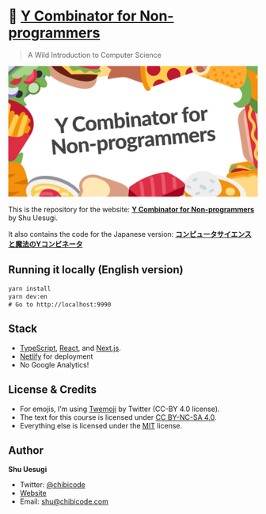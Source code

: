 # 🍱 [Y Combinator for Non-programmers](https://ycombinator.chibicode.com/)

> A Wild Introduction to Computer Science

![Y Combinator for Non-programmers](public/static/images/og-image-en.png)

This is the repository for the website: **[Y Combinator for Non-programmers](https://ycombinator.chibicode.com/)** by Shu Uesugi.

It also contains the code for the Japanese version: **[コンピュータサイエンスと魔法のYコンビネータ](https://yj.chibicode.com/)**

## Running it locally (English version)

```
yarn install
yarn dev:en
# Go to http://localhost:9990
```

## Stack

- [TypeScript](https://www.typescriptlang.org/), [React](https://reactjs.org/), and [Next.js](https://nextjs.org/).
- [Netlify](https://netlify.com/) for deployment
- No Google Analytics!

## License & Credits

- For emojis, I’m using [Twemoji](https://github.com/twitter/twemoji) by Twitter (CC-BY 4.0 license).
- The text for this course is licensed under [CC BY-NC-SA 4.0](https://creativecommons.org/licenses/by-nc-sa/4.0/).
- Everything else is licensed under the [MIT](docs/license-non-text.txt) license.

## Author

**Shu Uesugi**

- Twitter: [@chibicode](https://twitter.com/chibicode)
- [Website](https://chibicode.com)
- Email: [shu@chibicode.com](mailto:shu@chibicode.com)